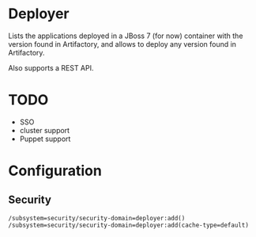 # Deployer

Lists the applications deployed in a JBoss 7 (for now) container with the version found in Artifactory, and allows to deploy any version found in Artifactory.

Also supports a REST API.

# TODO

* SSO
* cluster support
* Puppet support

# Configuration

## Security

```
/subsystem=security/security-domain=deployer:add()
/subsystem=security/security-domain=deployer:add(cache-type=default)

```

